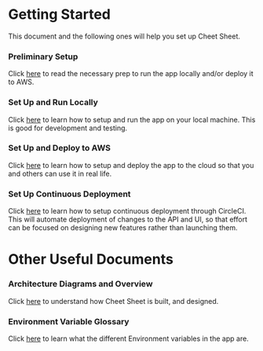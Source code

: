 # Getting Started

This document and the following ones will help you set up Cheet Sheet.

### Preliminary Setup
Click [here](/docs/setting-up-preliminary-tools.md) to read the necessary prep to run the app locally and/or deploy it to AWS.

### Set Up and Run Locally
Click [here](/docs/setting-up-locally.md) to learn how to setup and run the app on your local machine. This is good for development and testing.

### Set Up and Deploy to AWS
Click [here](/docs/setting-up-remote.md) to learn how to setup and deploy the app to the cloud so that you and others can use it in real life.

### Set Up Continuous Deployment
Click [here](/docs/setting-up-ci-cd.md) to learn how to setup continuous deployment through CircleCI. This will automate deployment of changes to the API and UI, so that effort can be focused on designing new features rather than launching them.

# Other Useful Documents

### Architecture Diagrams and Overview
Click [here](/docs/architecture-overview.md) to understand how Cheet Sheet is built, and designed.

### Environment Variable Glossary
Click [here](/docs/environment-variable-glossary.md) to learn what the different Environment variables in the app are.
